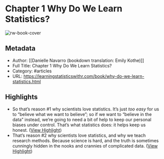 # Chapter 1 Why Do We Learn Statistics?

![rw-book-cover](http://learningstatisticswithr.com/images/jasmine-faint.jpg)

## Metadata
- Author: [[Danielle Navarro (bookdown translation: Emily Kothe)]]
- Full Title: Chapter 1 Why Do We Learn Statistics?
- Category: #articles
- URL: https://learningstatisticswithr.com/book/why-do-we-learn-statistics.html

## Highlights
- So that’s reason #1 why scientists love statistics. It’s just *too easy* for us to “believe what we want to believe”; so if we want to “believe in the data” instead, we’re going to need a bit of help to keep our personal biases under control. That’s what statistics does: it helps keep us honest. ([View Highlight](https://read.readwise.io/read/01gm1j9yeden7jhja6vrdrs6t9))
- That’s reason #2 why scientists love statistics, and why we teach research methods. Because science is hard, and the truth is sometimes cunningly hidden in the nooks and crannies of complicated data. ([View Highlight](https://read.readwise.io/read/01gm1ja6mav2zvdgw68nw5kg72))
